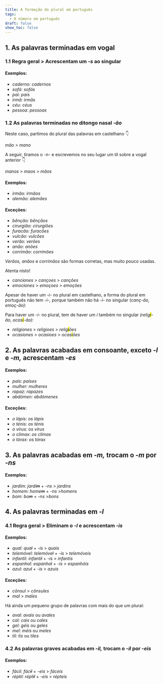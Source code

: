 ```yaml
---
title: A formação do plural em português
tags:
  - O número em português
draft: false
show_toc: false
---
```

## 1. As palavras terminadas em vogal

### 1.1 Regra geral > Acrescentam um *-s* ao singular

#### Exemplos:
- *caderno:* *cadernos*
- *sofá:* *sofás*
- *pai:* *pais*
- *irmã:* *irmãs*
- *céu:* *céus*
- *pessoa:* *pessoas*

### 1.2 As palavras terminadas no ditongo nasal *-ão*

Neste caso, partimos do plural das palavras em castelhano 👇

*mão > mano*

A seguir, tiramos o *-n-* e escrevemos no seu lugar um til sobre a vogal anterior 👇

*manos > maos > mãos*

#### Exemplos:
- *irmão:* *irmãos*
- *alemão:* *alemães*

#### Exceções:
- *bênção:* *bênçãos*
- *cirurgião:* *cirurgiões*
- *furacão:* *furacões*
- *vulcão:* *vulcões*
- *verão:* *verões*
- *anão:* *anões*
- *corrimão:* *corrimões*

*Verãos,* *anãos* e *corrimãos* são formas corretas, mas muito pouco usadas.

<article>
Atenta nisto!
  
- *canc~~i~~ones* > *cançoes* > *canções* 
- *emoc~~i~~ones* > *emoçoes* > *emoções*

Apesar de haver um *-i-* no plural em castelhano, a forma do plural em português não tem *-i-,* porque também não há *-i-* no singular (*canç-ão, emoç-ão):* 

Para haver um *-i-* no plural, tem de haver um *i* também no singular *(relig<mark>i</mark>-ão, ocas<mark>i</mark>-ão):* 

- *religiones* > *religioes* > *relig<mark>i</mark>ões*
- *ocasiones* > *ocasioes* > *ocas<mark>i</mark>ões*
  
</article>

## 2. As palavras acabadas em consoante, exceto *-l* e *-m,* acrescentam *-es*

#### Exemplos:

- *país:* *países*
- *mulher:* *mulheres*
- *rapaz:* *rapazes*
- *abdómen:* *abdómenes*
  
#### Exceções: 
- *o lápis:* *os lápis*
- *o ténis:* *os ténis*
- *o vírus:* *os vírus*
- *o clímax:* *os clímax*
- *o tórax:* *os tórax*


## 3. As palavras acabadas em *-m,* trocam o *-m* por *-ns*

#### Exemplos:

- *jardim:* *jardi~~m~~* + *-ns* > *jardins*
- *homem:* *home~~m~~* + *-ns* >*homens*
- *bom:* *bo~~m~~* + *-ns* >*bons*


## 4. As palavras terminadas em *-l*

### 4.1 Regra geral > Eliminam o *-l* e acrescentam *-is*

#### Exemplos:

- *qual:* *qua~~l~~* + *-is* > *quais*
- *telemóvel:* *telemóve~~l~~* + *-is* > *telemóveis*
- *infantil:* *infanti~~l~~* + *-is* > *infantis*
- *espanhol:* *espanho~~l~~* + *-is* > *espanhóis*
- *azul:* *azu~~l~~* + *-is* > *azuis*

#### Exceções: 

- *cônsul* > *cônsules* 
- *mal* > *males*

Há ainda um pequeno grupo de palavras com mais do que um plural:

- *aval:* *avais* ou *avales*
- *cal:* *cais* ou *cales*
- *gel:* *géis* ou *geles*
- *mel:* *méis* ou *meles*
- *til:* *tis* ou *tiles*

### 4.2 As palavras graves acabadas em *-il,* trocam o *-il* por -*eis*

#### Exemplos:

- *fácil:* *fác~~il~~* + *-eis* > *fáceis*
- *réptil:* *répt~~il~~* + *-eis* > *répteis*
